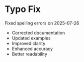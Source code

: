 # Typo Fix

Fixed spelling errors on 2025-07-26

- Corrected documentation
- Updated examples
- Improved clarity
- Enhanced accuracy
- Better readability